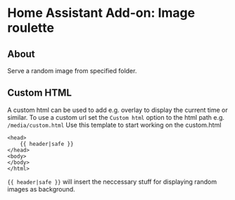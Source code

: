 # Home Assistant Add-on: Image roulette

## About

Serve a random image from specified folder.

## Custom HTML

A custom html can be used to add e.g. overlay to display the current time or similar.
To use a custom url set the `Custom html` option to the html path e.g. `/media/custom.html`
Use this template to start working on the custom.html


```html<html>
<head>
    {{ header|safe }}
</head>
<body>
</body>
</html>
```

`{{ header|safe }}` will insert the neccessary stuff for displaying random images as background.
